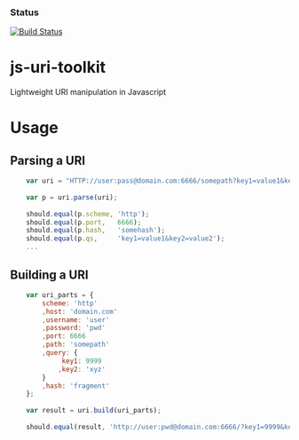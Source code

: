 ### Status
[![Build Status](https://travis-ci.org/jldupont/js-uri-toolkit.svg?branch=master)](https://travis-ci.org/jldupont/js-uri-toolkit)

# js-uri-toolkit
Lightweight URI manipulation in Javascript

# Usage
## Parsing a URI

```javascript
	var uri = "HTTP://user:pass@domain.com:6666/somepath?key1=value1&key2=value2#somehash?invalidqs";
	
	var p = uri.parse(uri);
	
	should.equal(p.scheme, 'http');
	should.equal(p.port,   6666);
	should.equal(p.hash,   'somehash');
	should.equal(p.qs,     'key1=value1&key2=value2');
	...
```

## Building a URI

```javascript
	var uri_parts = {
		scheme: 'http'
		,host: 'domain.com'
		,username: 'user'
		,password: 'pwd'
		,port: 6666
		,path: 'somepath'
		,query: {
			 key1: 9999
			,key2: 'xyz'
		}
		,hash: 'fragment'
	};
	
	var result = uri.build(uri_parts);
	
	should.equal(result, 'http://user:pwd@domain.com:6666/?key1=9999&key2=xyz#fragment', 'Got: ' + result);
```

